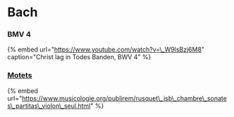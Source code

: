 # Bach

### BMV 4

{% embed url="https://www.youtube.com/watch?v=\_W9lsBzj6M8" caption="Christ lag in Todes Banden, BWV 4" %}

### [Motets](./#motets) 

{% embed url="https://www.musicologie.org/publirem/rusquet\_jsb\_chambre\_sonates\_partitas\_violon\_seul.html" %}



